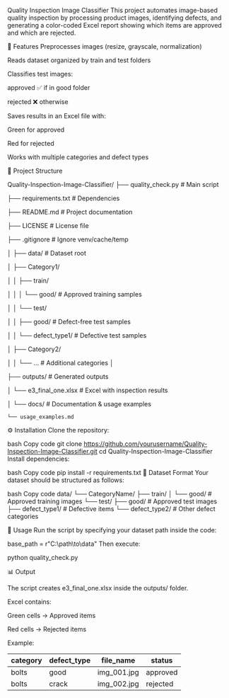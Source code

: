 Quality Inspection Image Classifier
This project automates image-based quality inspection by processing product images, identifying defects, and generating a color-coded Excel report showing which items are approved and which are rejected.

📌 Features
Preprocesses images (resize, grayscale, normalization)

Reads dataset organized by train and test folders

Classifies test images:

approved ✅ if in good folder

rejected ❌ otherwise

Saves results in an Excel file with:

Green for approved

Red for rejected

Works with multiple categories and defect types



📂 Project Structure

Quality-Inspection-Image-Classifier/
├── quality_check.py              # Main script


├── requirements.txt              # Dependencies


├── README.md                     # Project documentation


├── LICENSE                       # License file


├── .gitignore                    # Ignore venv/cache/temp


│
├── data/                         # Dataset root

│   ├── Category1/

│   │   ├── train/

│   │   │   └── good/             # Approved training samples


│   │   └── test/

│   │       ├── good/             # Defect-free test samples

│   │       └── defect_type1/     # Defective test samples

│   ├── Category2/


│   │   └── ...                   # Additional categories
│


├── outputs/                      # Generated outputs


│   └── e3_final_one.xlsx         # Excel with inspection results


│
└── docs/                         # Documentation & usage examples


    └── usage_examples.md

⚙️ Installation
Clone the repository:

bash
Copy code
git clone https://github.com/yourusername/Quality-Inspection-Image-Classifier.git
cd Quality-Inspection-Image-Classifier
Install dependencies:

bash
Copy code
pip install -r requirements.txt
📸 Dataset Format
Your dataset should be structured as follows:

bash
Copy code
data/
└── CategoryName/
    ├── train/
    │   └── good/             # Approved training images
    └── test/
        ├── good/             # Approved test images
        ├── defect_type1/     # Defective items
        └── defect_type2/     # Other defect categories

        
🚀 Usage
Run the script by specifying your dataset path inside the code:

base_path = r"C:\path\to\data"
Then execute:


python quality_check.py


📊 Output


The script creates e3_final_one.xlsx inside the outputs/ folder.

Excel contains:

Green cells → Approved items

Red cells → Rejected items

Example:

| category | defect\_type | file\_name   | status   |
| -------- | ------------ | ------------ | -------- |
| bolts    | good         | img\_001.jpg | approved |
| bolts    | crack        | img\_002.jpg | rejected |
